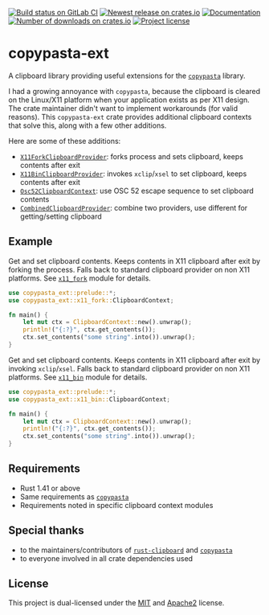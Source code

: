 [![Build status on GitLab CI][gitlab-ci-master-badge]][gitlab-ci-link]
[![Newest release on crates.io][crate-version-badge]][crate-link]
[![Documentation][docs-badge]][docs]
[![Number of downloads on crates.io][crate-download-badge]][crate-link]
[![Project license][crate-license-badge]](#License)

[crate-download-badge]: https://img.shields.io/crates/d/copypasta-ext.svg
[crate-license-badge]: https://img.shields.io/crates/l/copypasta-ext.svg
[crate-link]: https://crates.io/crates/copypasta-ext
[crate-version-badge]: https://img.shields.io/crates/v/copypasta-ext.svg
[docs-badge]: https://docs.rs/copypasta-ext/badge.svg
[docs]: https://docs.rs/copypasta-ext
[gitlab-ci-link]: https://gitlab.com/timvisee/copypasta-ext/pipelines
[gitlab-ci-master-badge]: https://gitlab.com/timvisee/copypasta-ext/badges/master/pipeline.svg

# copypasta-ext
A clipboard library providing useful extensions for the
[`copypasta`][copypasta] library.

I had a growing annoyance with `copypasta`, because the clipboard is
cleared on the Linux/X11 platform when your application exists as per X11
design. The crate maintainer didn't want to implement workarounds (for valid
reasons). This `copypasta-ext` crate provides additional
clipboard contexts that solve this, along with a few other additions.

Here are some of these additions:

- [`X11ForkClipboardProvider`](https://docs.rs/copypasta-ext/*/copypasta_ext/x11_fork/index.html):
  forks process and sets clipboard, keeps contents after exit
- [`X11BinClipboardProvider`](https://docs.rs/copypasta-ext/*/copypasta_ext/x11_bin/index.html):
  invokes `xclip`/`xsel` to set clipboard, keeps contents after exit
- [`Osc52ClipboardContext`](https://docs.rs/copypasta-ext/*/copypasta_ext/osc52/index.html):
  use OSC 52 escape sequence to set clipboard contents
- [`CombinedClipboardProvider`](https://docs.rs/copypasta-ext/*/copypasta_ext/struct.CombinedClipboardContext.html):
  combine two providers, use different for getting/setting clipboard

## Example
Get and set clipboard contents. Keeps contents in X11 clipboard after exit by
forking the process. Falls back to standard clipboard provider on non X11 platforms.
See [`x11_fork`](https://docs.rs/copypasta-ext/*/copypasta_ext/x11_fork/index.html)
module for details.

```rust
use copypasta_ext::prelude::*;
use copypasta_ext::x11_fork::ClipboardContext;

fn main() {
    let mut ctx = ClipboardContext::new().unwrap();
    println!("{:?}", ctx.get_contents());
    ctx.set_contents("some string".into()).unwrap();
}
```

Get and set clipboard contents. Keeps contents in X11 clipboard after exit by
invoking `xclip`/`xsel`. Falls back to standard clipboard provider on non X11
platforms. See [`x11_bin`](https://docs.rs/copypasta-ext/*/copypasta_ext/x11_bin/index.html)
module for details.

```rust
use copypasta_ext::prelude::*;
use copypasta_ext::x11_bin::ClipboardContext;

fn main() {
    let mut ctx = ClipboardContext::new().unwrap();
    println!("{:?}", ctx.get_contents());
    ctx.set_contents("some string".into()).unwrap();
}
```

## Requirements
- Rust 1.41 or above
- Same requirements as [`copypasta`][copypasta]
- Requirements noted in specific clipboard context modules

## Special thanks
- to the maintainers/contributors of [`rust-clipboard`][rust-clipboard] and [`copypasta`][copypasta]
- to everyone involved in all crate dependencies used

## License
This project is dual-licensed under the [MIT](./LICENSE.mit) and
[Apache2](./LICENSE.apache2) license.

[copypasta]: https://github.com/alacritty/copypasta
[rust-clipboard]: https://github.com/aweinstock314/rust-clipboard
